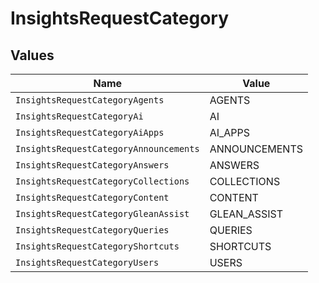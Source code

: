 # InsightsRequestCategory


## Values

| Name                                   | Value                                  |
| -------------------------------------- | -------------------------------------- |
| `InsightsRequestCategoryAgents`        | AGENTS                                 |
| `InsightsRequestCategoryAi`            | AI                                     |
| `InsightsRequestCategoryAiApps`        | AI_APPS                                |
| `InsightsRequestCategoryAnnouncements` | ANNOUNCEMENTS                          |
| `InsightsRequestCategoryAnswers`       | ANSWERS                                |
| `InsightsRequestCategoryCollections`   | COLLECTIONS                            |
| `InsightsRequestCategoryContent`       | CONTENT                                |
| `InsightsRequestCategoryGleanAssist`   | GLEAN_ASSIST                           |
| `InsightsRequestCategoryQueries`       | QUERIES                                |
| `InsightsRequestCategoryShortcuts`     | SHORTCUTS                              |
| `InsightsRequestCategoryUsers`         | USERS                                  |